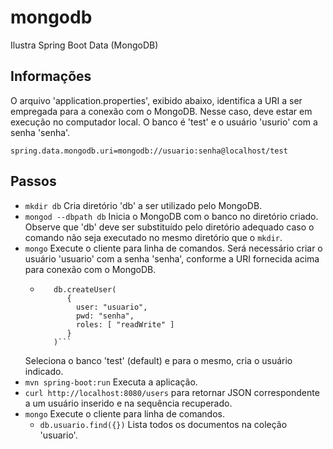 # mongodb
Ilustra Spring Boot Data (MongoDB)

## Informações
O arquivo 'application.properties', exibido abaixo, identifica a URI a
ser empregada para a conexão com o MongoDB. Nesse caso, deve estar em execução
no computador local. O banco é 'test' e o usuário 'usurio' com a senha 'senha'.

```
spring.data.mongodb.uri=mongodb://usuario:senha@localhost/test
```

## Passos
- ```mkdir db``` Cria diretório 'db' a ser utilizado pelo MongoDB.
- ```mongod --dbpath db``` Inicia o MongoDB com o banco no diretório 
criado. Observe que 'db' deve ser substituído pelo diretório adequado caso
o comando não seja executado no mesmo diretório que o ```mkdir```.
- ```mongo``` Execute o cliente para linha de comandos. Será necessário criar
o usuário 'usuario' com a senha 'senha', conforme a URI fornecida acima para 
conexão com o MongoDB.
  - ```use test
       db.createUser(
          {
            user: "usuario",
            pwd: "senha",
            roles: [ "readWrite" ]
          }
       )``` 
  Seleciona o banco 'test' (default) e para o mesmo, cria o usuário
       indicado.
- ```mvn spring-boot:run``` Executa a aplicação.
- ```curl http://localhost:8080/users``` para retornar JSON 
correspondente a um usuário inserido e na sequência recuperado.
- ```mongo``` Execute o cliente para linha de comandos.
  - ```db.usuario.find({})``` Lista todos os documentos na coleção 'usuario'.


